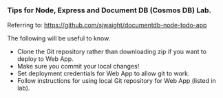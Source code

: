 ### Tips for Node, Express and Document DB (Cosmos DB) Lab.

Referring to: https://github.com/sjwaight/documentdb-node-todo-app

The following will be useful to know.

* Clone the Git repository rather than downloading zip if you want to deploy to Web App.
* Make sure you commit your local changes!
* Set deployment credentials for Web App to allow git to work.
* Follow instructions for using local Git repository for Web App (listed in lab). 
